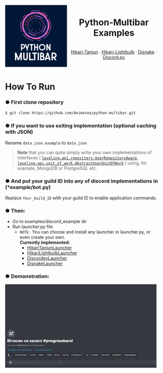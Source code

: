 <div id="top"></div>
<img src="../../assets/python-multibar-logo.jpg" align="left" width="200px"/>

<h1 align="center">Python-Multibar Examples</h1>
<p align="center">
<br />
<a href="https://github.com/Animatea/python-multibar/tree/main/examples/discord_example/hikari_tanjun_example">Hikari-Tanjun</a>
·
<a href="https://github.com/Animatea/python-multibar/tree/main/examples/discord_example/hikari_lightbulb_example">Hikari-Lightbulb</a>
·
<a href="https://github.com/Animatea/python-multibar/tree/main/examples/discord_example/disnake_example">Disnake</a>
·
<a href="https://github.com/Animatea/python-multibar/tree/main/examples/discord_example/discord_py_example">Discord.py</a>
</p>

<br/>

# How To Run
### ● First clone repository
```bash
$ git clone https://github.com/Animatea/python-multibar.git
```

### ● If you want to use exiting implementation (optional caching with JSON)
Rename `data.json.example` to `data.json`
> **Note** that you can quite simply write your own implementations of interfaces
> (
> [`leveling.api.repository.UserRepositoryAware`](https://github.com/Animatea/python-multibar/tree/main/examples/discord_example/leveling/api/repository.py),
> [`leveling.api.unit_of_work.AbstractUserUnitOfWork`](https://github.com/Animatea/python-multibar/tree/main/examples/discord_example/leveling/api/unit_of_work.py)
> )
> using,
> for example, MongoDB or PostgreSQL etc.

### ● And put your guild ID into any of discord implementations in (*example/bot.py)
Replace `Your_Guild_ID` with your guild ID to enable application commands.

### ● Then:
- Go to examples/discord_example dir
- Run launcher.py file
    - `NOTE:` You can choose and install any launcher in launcher.py, or even create your own.<br/>
      **Currently implemented:**
        - [HikariTanjunLauncher](https://github.com/Animatea/python-multibar/tree/main/examples/discord_example/launcher.py)
        - [HikariLightbulbLauncher](https://github.com/Animatea/python-multibar/tree/main/examples/discord_example/launcher.py)
        - [DiscordpyLauncher](https://github.com/Animatea/python-multibar/tree/main/examples/discord_example/launcher.py)
        - [DisnakeLauncher](https://github.com/Animatea/python-multibar/tree/main/examples/discord_example/launcher.py)


### ● Demonstration:
<a href=""><img height="270" width="490" alt="" src="../../assets/discord_example.gif"></a>


